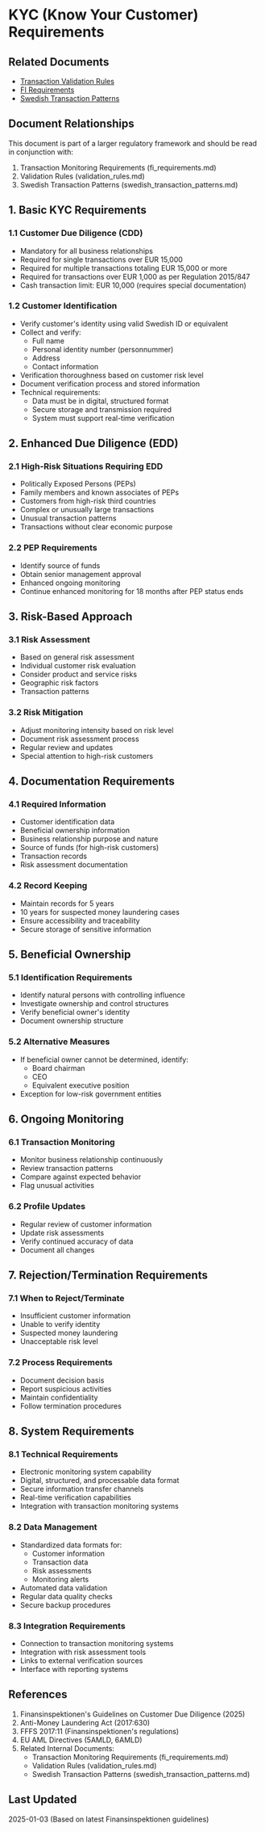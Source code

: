 # KYC (Know Your Customer) Requirements

## Related Documents
- [Transaction Validation Rules](../../analysis/data_quality/validation_rules.md)
- [FI Requirements](./fi_requirements.md)
- [Swedish Transaction Patterns](./swedish_transaction_patterns.md)

## Document Relationships
This document is part of a larger regulatory framework and should be read in conjunction with:
1. Transaction Monitoring Requirements (fi_requirements.md)
2. Validation Rules (validation_rules.md)
3. Swedish Transaction Patterns (swedish_transaction_patterns.md)

## 1. Basic KYC Requirements

### 1.1 Customer Due Diligence (CDD)
- Mandatory for all business relationships
- Required for single transactions over EUR 15,000
- Required for multiple transactions totaling EUR 15,000 or more
- Required for transactions over EUR 1,000 as per Regulation 2015/847
- Cash transaction limit: EUR 10,000 (requires special documentation)

### 1.2 Customer Identification
- Verify customer's identity using valid Swedish ID or equivalent
- Collect and verify:
  * Full name
  * Personal identity number (personnummer)
  * Address
  * Contact information
- Verification thoroughness based on customer risk level
- Document verification process and stored information
- Technical requirements:
  * Data must be in digital, structured format
  * Secure storage and transmission required
  * System must support real-time verification

## 2. Enhanced Due Diligence (EDD)

### 2.1 High-Risk Situations Requiring EDD
- Politically Exposed Persons (PEPs)
- Family members and known associates of PEPs
- Customers from high-risk third countries
- Complex or unusually large transactions
- Unusual transaction patterns
- Transactions without clear economic purpose

### 2.2 PEP Requirements
- Identify source of funds
- Obtain senior management approval
- Enhanced ongoing monitoring
- Continue enhanced monitoring for 18 months after PEP status ends

## 3. Risk-Based Approach

### 3.1 Risk Assessment
- Based on general risk assessment
- Individual customer risk evaluation
- Consider product and service risks
- Geographic risk factors
- Transaction patterns

### 3.2 Risk Mitigation
- Adjust monitoring intensity based on risk level
- Document risk assessment process
- Regular review and updates
- Special attention to high-risk customers

## 4. Documentation Requirements

### 4.1 Required Information
- Customer identification data
- Beneficial ownership information
- Business relationship purpose and nature
- Source of funds (for high-risk customers)
- Transaction records
- Risk assessment documentation

### 4.2 Record Keeping
- Maintain records for 5 years
- 10 years for suspected money laundering cases
- Ensure accessibility and traceability
- Secure storage of sensitive information

## 5. Beneficial Ownership

### 5.1 Identification Requirements
- Identify natural persons with controlling influence
- Investigate ownership and control structures
- Verify beneficial owner's identity
- Document ownership structure

### 5.2 Alternative Measures
- If beneficial owner cannot be determined, identify:
  * Board chairman
  * CEO
  * Equivalent executive position
- Exception for low-risk government entities

## 6. Ongoing Monitoring

### 6.1 Transaction Monitoring
- Monitor business relationship continuously
- Review transaction patterns
- Compare against expected behavior
- Flag unusual activities

### 6.2 Profile Updates
- Regular review of customer information
- Update risk assessments
- Verify continued accuracy of data
- Document all changes

## 7. Rejection/Termination Requirements

### 7.1 When to Reject/Terminate
- Insufficient customer information
- Unable to verify identity
- Suspected money laundering
- Unacceptable risk level

### 7.2 Process Requirements
- Document decision basis
- Report suspicious activities
- Maintain confidentiality
- Follow termination procedures

## 8. System Requirements

### 8.1 Technical Requirements
- Electronic monitoring system capability
- Digital, structured, and processable data format
- Secure information transfer channels
- Real-time verification capabilities
- Integration with transaction monitoring systems

### 8.2 Data Management
- Standardized data formats for:
  * Customer information
  * Transaction data
  * Risk assessments
  * Monitoring alerts
- Automated data validation
- Regular data quality checks
- Secure backup procedures

### 8.3 Integration Requirements
- Connection to transaction monitoring systems
- Integration with risk assessment tools
- Links to external verification sources
- Interface with reporting systems

## References
1. Finansinspektionen's Guidelines on Customer Due Diligence (2025)
2. Anti-Money Laundering Act (2017:630)
3. FFFS 2017:11 (Finansinspektionen's regulations)
4. EU AML Directives (5AMLD, 6AMLD)
5. Related Internal Documents:
   - Transaction Monitoring Requirements (fi_requirements.md)
   - Validation Rules (validation_rules.md)
   - Swedish Transaction Patterns (swedish_transaction_patterns.md)

## Last Updated
2025-01-03 (Based on latest Finansinspektionen guidelines) 